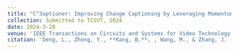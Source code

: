 ```yaml
---
title: "C^3aptioner: Improving Change Captioning by Leveraging Momentum Cross-view and Cross-modality Contrastive Learning"
collection: Submitted to TCSVT, 2024
date: 2024-3-20
venue: 'IEEE Transactions on Circuits and Systems for Video Technology'
citation: 'Deng, L., Zhong, Y., **Kang, B.**, , Wang, M., & Zhang, J. (2024). C^3aptioner: Improving Change Captioning by Leveraging Momentum Cross-view and Cross-modality Contrastive Learning.'
---
```

